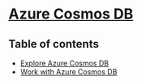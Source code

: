 # [Azure Cosmos DB](https://learn.microsoft.com/en-us/training/paths/az-204-develop-solutions-that-use-azure-cosmos-db/)

## Table of contents

- [Explore Azure Cosmos DB](1.1%20-%20Explore.md)
- [Work with Azure Cosmos DB](1.2%20-%20Work.md)
